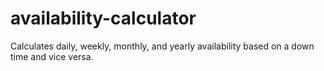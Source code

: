 # availability-calculator
Calculates daily, weekly, monthly, and yearly availability based on a down time and vice versa.
